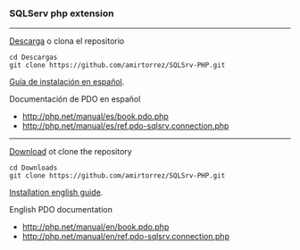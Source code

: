 ### SQLServ php extension
---

[Descarga](https://github.com/amirtorrez/SQLSrv-PHP/archive/master.zip) o clona el repositorio
```
cd Descargas
git clone https://github.com/amirtorrez/SQLSrv-PHP.git
```

[Guía de instalación en español](https://github.com/amirtorrez/SQLSrv-PHP/blob/master/install.[es].md).

Documentación de PDO en español
* http://php.net/manual/es/book.pdo.php
* http://php.net/manual/es/ref.pdo-sqlsrv.connection.php

---

[Download](https://github.com/amirtorrez/SQLSrv-PHP/archive/master.zip) ot clone the repository
```
cd Downloads
git clone https://github.com/amirtorrez/SQLSrv-PHP.git
```

[Installation english guide](https://github.com/amirtorrez/SQLSrv-PHP/blob/master/install.[en].md).


English PDO documentation
* http://php.net/manual/en/book.pdo.php
* http://php.net/manual/en/ref.pdo-sqlsrv.connection.php
